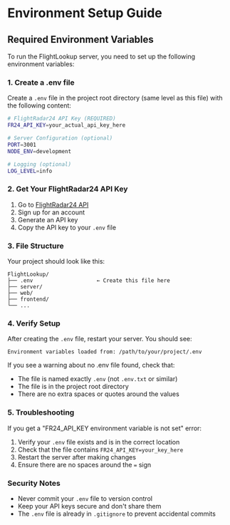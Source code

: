 # Environment Setup Guide

## Required Environment Variables

To run the FlightLookup server, you need to set up the following environment variables:

### 1. Create a .env file

Create a `.env` file in the project root directory (same level as this file) with the following content:

```bash
# FlightRadar24 API Key (REQUIRED)
FR24_API_KEY=your_actual_api_key_here

# Server Configuration (optional)
PORT=3001
NODE_ENV=development

# Logging (optional)
LOG_LEVEL=info
```

### 2. Get Your FlightRadar24 API Key

1. Go to [FlightRadar24 API](https://www.flightradar24.com/api)
2. Sign up for an account
3. Generate an API key
4. Copy the API key to your `.env` file

### 3. File Structure

Your project should look like this:
```
FlightLookup/
├── .env                    ← Create this file here
├── server/
├── web/
├── frontend/
└── ...
```

### 4. Verify Setup

After creating the `.env` file, restart your server. You should see:
```
Environment variables loaded from: /path/to/your/project/.env
```

If you see a warning about no .env file found, check that:
- The file is named exactly `.env` (not `.env.txt` or similar)
- The file is in the project root directory
- There are no extra spaces or quotes around the values

### 5. Troubleshooting

If you get a "FR24_API_KEY environment variable is not set" error:
1. Verify your `.env` file exists and is in the correct location
2. Check that the file contains `FR24_API_KEY=your_key_here`
3. Restart the server after making changes
4. Ensure there are no spaces around the `=` sign

### Security Notes

- Never commit your `.env` file to version control
- Keep your API keys secure and don't share them
- The `.env` file is already in `.gitignore` to prevent accidental commits
